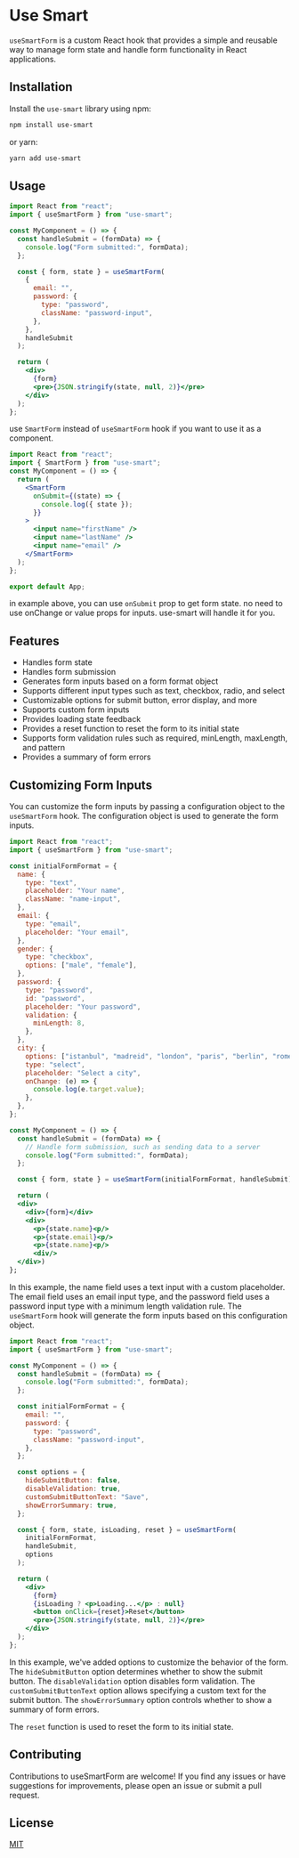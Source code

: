 # Use Smart

`useSmartForm` is a custom React hook that provides a simple and reusable way to manage form state and handle form functionality in React applications.

## Installation

Install the `use-smart` library using npm:

```bash
npm install use-smart
```

or yarn:

```bash
yarn add use-smart
```

## Usage

```jsx
import React from "react";
import { useSmartForm } from "use-smart";

const MyComponent = () => {
  const handleSubmit = (formData) => {
    console.log("Form submitted:", formData);
  };

  const { form, state } = useSmartForm(
    {
      email: "",
      password: {
        type: "password",
        className: "password-input",
      },
    },
    handleSubmit
  );

  return (
    <div>
      {form}
      <pre>{JSON.stringify(state, null, 2)}</pre>
    </div>
  );
};
```

use `SmartForm` instead of `useSmartForm` hook if you want to use it as a component.

```jsx
import React from "react";
import { SmartForm } from "use-smart";
const MyComponent = () => {
  return (
    <SmartForm
      onSubmit={(state) => {
        console.log({ state });
      }}
    >
      <input name="firstName" />
      <input name="lastName" />
      <input name="email" />
    </SmartForm>
  );
};

export default App;
```

in example above, you can use `onSubmit` prop to get form state. no need to use onChange or value props for inputs. use-smart will handle it for you.

## Features

- Handles form state
- Handles form submission
- Generates form inputs based on a form format object
- Supports different input types such as text, checkbox, radio, and select
- Customizable options for submit button, error display, and more
- Supports custom form inputs
- Provides loading state feedback
- Provides a reset function to reset the form to its initial state
- Supports form validation rules such as required, minLength, maxLength, and pattern
- Provides a summary of form errors

## Customizing Form Inputs

You can customize the form inputs by passing a configuration object to the `useSmartForm` hook. The configuration object is used to generate the form inputs.

```jsx
import React from "react";
import { useSmartForm } from "use-smart";

const initialFormFormat = {
  name: {
    type: "text",
    placeholder: "Your name",
    className: "name-input",
  },
  email: {
    type: "email",
    placeholder: "Your email",
  },
  gender: {
    type: "checkbox",
    options: ["male", "female"],
  },
  password: {
    type: "password",
    id: "password",
    placeholder: "Your password",
    validation: {
      minLength: 8,
    },
  },
  city: {
    options: ["istanbul", "madreid", "london", "paris", "berlin", "rome"],
    type: "select",
    placeholder: "Select a city",
    onChange: (e) => {
      console.log(e.target.value);
    },
  },
};

const MyComponent = () => {
  const handleSubmit = (formData) => {
    // Handle form submission, such as sending data to a server
    console.log("Form submitted:", formData);
  };

  const { form, state } = useSmartForm(initialFormFormat, handleSubmit);

  return (
  <div>
    <div>{form}</div>
    <div>
      <p>{state.name}<p/>
      <p>{state.email}<p/>
      <p>{state.name}<p/>
      <div/>
  </div>)
};
```

In this example, the name field uses a text input with a custom placeholder. The email field uses an email input type, and the password field uses a password input type with a minimum length validation rule. The `useSmartForm` hook will generate the form inputs based on this configuration object.

```jsx
import React from "react";
import { useSmartForm } from "use-smart";

const MyComponent = () => {
  const handleSubmit = (formData) => {
    console.log("Form submitted:", formData);
  };

  const initialFormFormat = {
    email: "",
    password: {
      type: "password",
      className: "password-input",
    },
  };

  const options = {
    hideSubmitButton: false,
    disableValidation: true,
    customSubmitButtonText: "Save",
    showErrorSummary: true,
  };

  const { form, state, isLoading, reset } = useSmartForm(
    initialFormFormat,
    handleSubmit,
    options
  );

  return (
    <div>
      {form}
      {isLoading ? <p>Loading...</p> : null}
      <button onClick={reset}>Reset</button>
      <pre>{JSON.stringify(state, null, 2)}</pre>
    </div>
  );
};
```

In this example, we've added options to customize the behavior of the form. The `hideSubmitButton` option determines whether to show the submit button. The `disableValidation` option disables form validation. The `customSubmitButtonText` option allows specifying a custom text for the submit button. The `showErrorSummary` option controls whether to show a summary of form errors.

The `reset` function is used to reset the form to its initial state.

## Contributing

Contributions to useSmartForm are welcome! If you find any issues or have suggestions for improvements, please open an issue or submit a pull request.

## License

[MIT](https://choosealicense.com/licenses/mit/)
